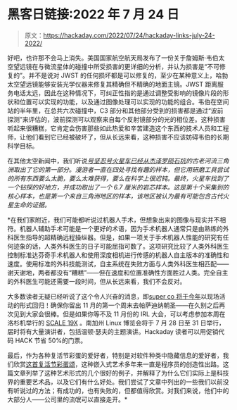 # 黑客日链接:2022 年 7 月 24 日

> 原文：<https://hackaday.com/2022/07/24/hackaday-links-july-24-2022/>

好吧，也许那不会马上消失。美国国家航空航天局发布了一份关于詹姆斯·韦伯太空望远镜在与微流星体的碰撞中所受损害的更详细的分析，并认为损害是“不可修复的”。并不是说对 JWST 的任何损坏都是可以修复的，至少在某种意义上，哈勃太空望远镜能够安装光学仪器来修复其精确但不精确的地面主镜。JWST 距离服务电话太远，因此在这种情况下，可纠正性指的是通过调整受影响的镜像片段的形状和位置可以实现的功能，以及通过图像处理可以实现的功能的组合。韦伯在空间站的半年里，在总共六次碰撞中，C3 部分和其他部分受到的损害都是通过“波前探测”来评估的，波前探测可以观察来自每个反射镜部分的光的相位差。这种损害听起来很糟糕，它肯定会伤害那些如此热爱和辛苦建造这个东西的技术人员和工程师，让他们看到它已经被破坏了，但从长远来看，这种损害不应该妨碍韦伯的长期科学目标。

在其他太空新闻中，我们听说[*号坚忍号火星车已经从杰泽罗陨石坑*](https://mars.nasa.gov/mars2020/mission/status/391/perseverance-takes-first-core-from-the-delta/)*的古老河流三角洲取出了它的第一部分。漫游者一直在四处寻找有趣的样本，但它用研磨工具尝试的所有东西要么太脆，要么太难获得，要么在科学上很迟钝。最终，火星车找到了一个钻探的好地方，并成功取出了一个 6.7 厘米的岩芯样本。这是第十个采集到的核心样本，也是第一个来自三角洲地区的样本，该地区被认为最有可能包含古代火星生命的证据。*

 *在我们家附近，我们可能都听说过机器人手术，但想象出来的图像与现实并不相符。机器人辅助手术可能是一个更好的术语，因为手术机器人通常只是由熟练的外科医生指导的超精确远程操纵器。但是，如果一项关于手术机器人性能的研究有任何迹象的话，人类外科医生的日子可能屈指可数了。这项研究比较了人类外科医生控制标准达芬奇手术机器人和使用深度相机进行传感的机器人自主版本的准确性和速度。使用标准的外科技能测试，自主系统在失败方面与人类外科医生相匹配——谢天谢地，两者都没有“糟糕”——但在速度和位置准确性方面胜过人类。完全自主的外科医生可能还需要一段时间，但从长远来看，我们不会反对。

大多数读者无疑已经听说了这个令人兴奋的消息，即[super co 将于今年](https://hackaday.com/2022/07/18/the-2022-hackaday-supercon-is-on-and-the-call-for-proposals-is-open/)以现场活动的形式回归！确保你留出 11 月的第一个周末去帕萨迪纳朝圣——在久别之后再次见到大家会很棒。但是如果你等不及 11 月份的 IRL 大会，可以考虑参加本周在洛杉机举行的 [SCALE 19X](https://www.socallinuxexpo.org/blog/scale-19x) 。南加州 Linux 博览会将于 7 月 28 日至 31 日举行，届时将有大量演讲者，包括温顿·瑟夫的主题演讲。Hackaday 读者可以用促销代码 HACK 节省 50%的门票。

最后，作为各种复活节彩蛋的爱好者，特别是对软件种类中隐藏信息的爱好者，我们欣赏[这首复活节彩蛋颂](https://queue.acm.org/detail.cfm?id=3534857)，这种嵌入式艺术多年来一直是程序员的创造性出路。这篇文章列举了这种艺术形式的几个很好的例子，并解释了为什么它们实际上是科技界的重要艺术品，以及它们有什么好处。我们尝试了文章中列出的一些我们以前没有听说过的方法；有成功的，也有失败的，但都值得欣赏。对我们来说，他们中的大部分人——公司里的流氓可以直接走开。*